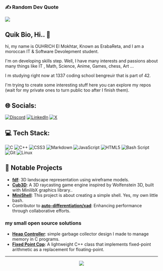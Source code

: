 ### ✍️ Random Dev Quote
![](https://quotes-github-readme.vercel.app/api?type=horizontal&theme=merko)
## Quik Bio, Hi.. 👋
hi, my name is OUHRICH El Mokhtar, Known as ErabaReta, and I am a moroccan IT & Software Devolepment student.

I'm on developing skills step. Well, I have many interests  and passions about many things like IT , Math, Science, Anime, Games, chess, Art ...

I m studying right now at 1337 coding school bengreuir that is part of 42.

I'm trying to create some interesting stuff here you can explore my repos (wait for my private ones to turn public too after I finish them).
<!-- 
![eouhrich's 42 stats](https://badge.mediaplus.ma/greenbinary/eouhrich)
-->



## 🌐 Socials:
[![Discord](https://img.shields.io/badge/Discord-%237289DA.svg?logo=discord&logoColor=white)](https://discord.gg/https://discord.gg/ErabaReta) [![LinkedIn](https://img.shields.io/badge/LinkedIn-%230077B5.svg?logo=linkedin&logoColor=white)](https://linkedin.com/in/el-mokhtar-ouhrich) [![X](https://img.shields.io/badge/X-black.svg?logo=X&logoColor=white)](https://x.com/Mokhtar_Ouhrich) 

## 💻 Tech Stack:
![C](https://img.shields.io/badge/c-%2300599C.svg?style=for-the-badge&logo=c&logoColor=white) ![C++](https://img.shields.io/badge/c++-%2300599C.svg?style=for-the-badge&logo=c%2B%2B&logoColor=white) ![CSS3](https://img.shields.io/badge/css3-%231572B6.svg?style=for-the-badge&logo=css3&logoColor=white) ![Markdown](https://img.shields.io/badge/markdown-%23000000.svg?style=for-the-badge&logo=markdown&logoColor=white) ![JavaScript](https://img.shields.io/badge/javascript-%23323330.svg?style=for-the-badge&logo=javascript&logoColor=%23F7DF1E) ![HTML5](https://img.shields.io/badge/html5-%23E34F26.svg?style=for-the-badge&logo=html5&logoColor=white) ![Bash Script](https://img.shields.io/badge/bash_script-%23121011.svg?style=for-the-badge&logo=gnu-bash&logoColor=white) ![Git](https://img.shields.io/badge/git-%23F05033.svg?style=for-the-badge&logo=git&logoColor=white) ![Linux](https://img.shields.io/badge/Linux-FCC624?style=for-the-badge&logo=linux&logoColor=black)
<!-- 
## 📊 GitHub Stats:
![](https://github-readme-stats.vercel.app/api/top-langs/?username=ErabaReta&theme=chartreuse-dark&hide_border=false&include_all_commits=true&count_private=true&layout=compact)
![](https://github-readme-stats.vercel.app/api?username=ErabaReta&theme=chartreuse-dark&hide_border=false&include_all_commits=true&count_private=true)<br/>
![](https://nirzak-streak-stats.vercel.app/?user=ErabaReta&theme=chartreuse-dark&hide_border=false)<br/>
-->


## 📌 Notable Projects

- [**fdf**](https://github.com/ErabaReta/fdf): 3D landscape representation using wireframe models.
- [**Cub3D**](https://github.com/radouane-tamouss/Cub3d): A 3D raycasting game engine inspired by Wolfenstein 3D, built with MinilibX graphics library..
- [**MiniShell**](https://github.com/ErabaReta/Minishell): This project is about creating a simple shell. Yes, my own little bash.
- Contributor to [**auto-differentiation/xad**](https://github.com/auto-differentiation/xad): Enhancing performance through collaborative efforts.

### my small open source solutions

- [**Heap Controller**](https://github.com/ErabaReta/Heap_controller): simple garbage collector design I made to manage memory in C programs.
- [**Fixed Point Cpp**](https://github.com/ErabaReta/Fixed-point-cpp): A lightweight C++ class that implements fixed-point arithmetic as a replacement for floating-point.

---
<p align="center">
  <img src="https://readme-typing-svg.herokuapp.com?font=Press+Start+2P&pause=1000&color=00FF41&random=true&width=550&lines=Hi+there!+I'm+ErabaReta;I+love+building+cool+stuff;connect+with+me+via+linkedIn;star+my+repos;follow+my+github;follow+me+on+X" />
</p>
